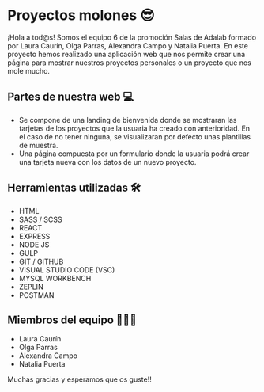 # Proyectos molones 😎

¡Hola a tod@s! Somos el equipo 6 de la promoción Salas de Adalab formado por Laura Caurín, Olga Parras, Alexandra Campo y Natalia Puerta.
En este proyecto hemos realizado una aplicación web que nos permite crear una página para mostrar nuestros proyectos personales o un proyecto que nos mole mucho. 

## Partes de nuestra web 💻

- Se compone de una landing de bienvenida donde se mostraran las tarjetas de los proyectos que la usuaria ha creado con anterioridad. En el caso de no tener ninguna, se visualizaran por defecto unas plantillas de muestra. 
- Una página compuesta por un formulario donde la usuaria podrá crear una tarjeta nueva con los datos de un nuevo proyecto.

## Herramientas utilizadas 🛠️

- HTML 
- SASS / SCSS 
- REACT
- EXPRESS
- NODE JS
- GULP 
- GIT / GITHUB 
- VISUAL STUDIO CODE (VSC) 
- MYSQL WORKBENCH
- ZEPLIN
- POSTMAN

## Miembros del equipo 👩🏻‍💻

- Laura Caurín
- Olga Parras
- Alexandra Campo
- Natalia Puerta

Muchas gracias y esperamos que os guste!!